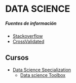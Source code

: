 DATA SCIENCE
============

##### Fuentes de información
- [Stackoverflow](https://stackoverflow.com/)
- [CrossValidated](https://stats.stackexchange.com/)
## Cursos
- [Data Science Specialization](http://datasciencespecialization.github.io/)
  - [Data science Toolbox](https://github.com/planificats/courses/tree/master/01_DataScientistToolbox)
